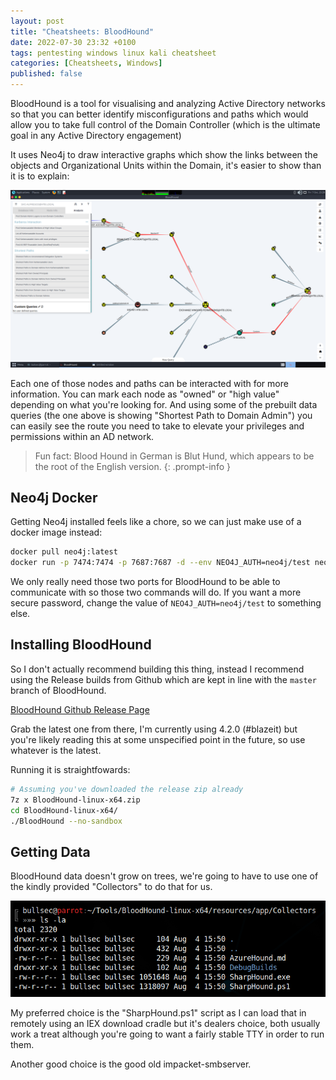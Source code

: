 ```yaml
---
layout: post
title: "Cheatsheets: BloodHound"
date: 2022-07-30 23:32 +0100
tags: pentesting windows linux kali cheatsheet
categories: [Cheatsheets, Windows]
published: false
---
```


BloodHound is a tool for visualising and analyzing Active Directory networks so that you can better identify misconfigurations and paths which would allow you to take full control of the Domain Controller (which is the ultimate goal in any Active Directory engagement)

It uses Neo4j to draw interactive graphs which show the links between the objects and Organizational Units within the Domain, it's easier to show than it is to explain:

![BloodHound Demo Image](/assets/img/bloodhound_demo.png)

Each one of those nodes and paths can be interacted with for more information. You can mark each node as "owned" or "high value" depending on what you're looking for. And using some of the prebuilt data queries (the one above is showing "Shortest Path to Domain Admin") you can easily see the route you need to take to elevate your privileges and permissions within an AD network.

> Fun fact: Blood Hound in German is Blut Hund, which appears to be the root of the English version.
{: .prompt-info }

## Neo4j Docker

Getting Neo4j installed feels like a chore, so we can just make use of a docker image instead:

```bash
docker pull neo4j:latest
docker run -p 7474:7474 -p 7687:7687 -d --env NEO4J_AUTH=neo4j/test neo4j:latest
```

We only really need those two ports for BloodHound to be able to communicate with so those two commands will do. If you want a more secure password, change the value of `NEO4J_AUTH=neo4j/test` to something else.

## Installing BloodHound

So I don't actually recommend building this thing, instead I recommend using the Release builds from Github which are kept in line with the `master` branch of BloodHound.

[BloodHound Github Release Page](https://github.com/BloodHoundAD/BloodHound/releases)

Grab the latest one from there, I'm currently using 4.2.0 (#blazeit) but you're likely reading this at some unspecified point in the future, so use whatever is the latest.

Running it is straightfowards:

```bash
# Assuming you've downloaded the release zip already
7z x BloodHound-linux-x64.zip
cd BloodHound-linux-x64/
./BloodHound --no-sandbox
```

## Getting Data

BloodHound data doesn't grow on trees, we're going to have to use one of the kindly provided "Collectors" to do that for us.

![](/assets/img/2022-10-08-00-40-10.png)

My preferred choice is the "SharpHound.ps1" script as I can load that in remotely using an IEX download cradle but it's dealers choice, both usually work a treat although you're going to want a fairly stable TTY in order to run them.

Another good choice is the good old impacket-smbserver.